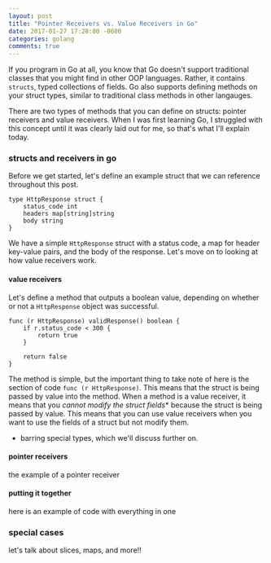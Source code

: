 ```yaml
---
layout: post
title: "Pointer Receivers vs. Value Receivers in Go"
date: 2017-01-27 17:28:00 -0600
categories: golang
comments: true
---
```


If you program in Go at all, you know that Go doesn't support traditional
classes that you might find in other OOP languages. Rather, it contains
`structs`, typed collections of fields. Go also supports defining methods on
your struct types, similar to traditional class methods in other langauges.

There are two types of methods that you can define on structs: pointer
receivers and value receivers. When I was first learning Go, I struggled
with this concept until it was clearly laid out for me, so that's what
I'll explain today.

### structs and receivers in go

Before we get started, let's define an example struct that we can reference
throughout this post.

```
type HttpResponse struct {
    status_code int
    headers map[string]string
    body string
}
```

We have a simple `HttpResponse` struct with a status code, a map for header
key-value pairs, and the body of the response. Let's move on to looking at
how value receivers work.

#### value receivers

Let's define a method that outputs a boolean value, depending on whether or not
a `HttpResponse` object was successful.

```
func (r HttpResponse) validResponse() boolean {
    if r.status_code < 300 {
        return true
    }

    return false
}
```

The method is simple, but the important thing to take note of here is the
section of code `func (r HttpResponse)`. This means that the struct is being
passed by value into the method. When a method is a value receiver, it means
that you *cannot modify the struct fields** because the struct is being passed
by value. This means that you can use value receivers when you want to use the
fields of a struct but not modify them.

* barring special types, which we'll discuss further on.

#### pointer receivers
the example of a pointer receiver


#### putting it together

here is an example of code with everything in one

### special cases

let's talk about slices, maps, and more!!
